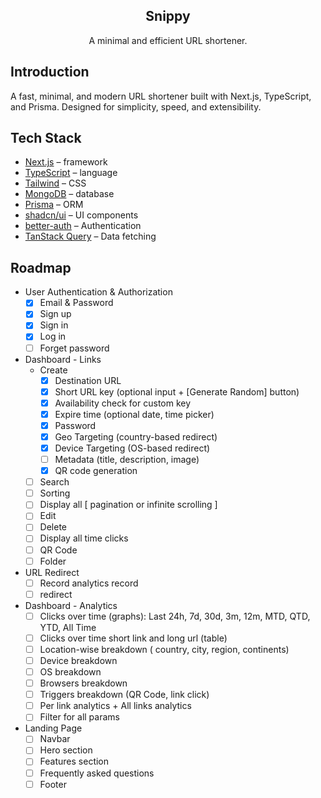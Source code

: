 <p align="center">

  <h2 align="center">Snippy</h2>

  <p align="center">
        A minimal and efficient URL shortener.
  </p>
</p>

## Introduction

A fast, minimal, and modern URL shortener built with Next.js, TypeScript, and Prisma. Designed for simplicity, speed, and extensibility.

## Tech Stack

- [Next.js](https://nextjs.org/) – framework
- [TypeScript](https://www.typescriptlang.org/) – language
- [Tailwind](https://tailwindcss.com/) – CSS
- [MongoDB](https://www.mongodb.com/) – database
- [Prisma](https://www.prisma.io/) – ORM
- [shadcn/ui](https://ui.shadcn.com/) – UI components
- [better-auth](https://www.better-auth.com/) – Authentication
- [TanStack Query](https://tanstack.com/query/latest) – Data fetching

## Roadmap

- User Authentication & Authorization
    - [x] Email & Password
    - [x] Sign up
    - [x] Sign in
    - [x] Log in
    - [ ] Forget password
- Dashboard - Links
    - Create
        - [x] Destination URL
        - [x] Short URL key (optional input + [Generate Random] button)
        - [x] Availability check for custom key
        - [x] Expire time (optional date, time picker)
        - [x] Password
        - [x] Geo Targeting (country-based redirect)
        - [x] Device Targeting (OS-based redirect)
        - [ ] Metadata (title, description, image)
        - [x] QR code generation
    - [ ] Search
    - [ ] Sorting
    - [ ] Display all [ pagination or infinite scrolling ]
    - [ ] Edit
    - [ ] Delete
    - [ ] Display all time clicks
    - [ ] QR Code
    - [ ] Folder
- URL Redirect
    - [ ] Record analytics record
    - [ ] redirect
- Dashboard - Analytics
    - [ ] Clicks over time (graphs): Last 24h, 7d, 30d, 3m, 12m, MTD, QTD, YTD, All Time
    - [ ] Clicks over time short link and long url (table)
    - [ ] Location-wise breakdown ( country, city, region, continents)
    - [ ] Device breakdown
    - [ ] OS breakdown
    - [ ] Browsers breakdown
    - [ ] Triggers breakdown (QR Code, link click)
    - [ ] Per link analytics + All links analytics
    - [ ] Filter for all params
- Landing Page
    - [ ] Navbar
    - [ ] Hero section
    - [ ] Features section
    - [ ] Frequently asked questions
    - [ ] Footer
